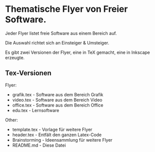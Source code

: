 Thematische Flyer von Freier Software.
============

Jeder Flyer listet freie Software aus einem Bereich auf.

Die Auswahl richtet sich an Einsteiger & Umsteiger.

Es gibt zwei Versionen der Flyer, eine in TeX gemacht, eine in Inkscape erzeugte.


Tex-Versionen
----------------------
Flyer:

* grafik.tex  - Software aus dem Bereich Grafik
* video.tex   - Software aus dem Bereich Video
* office.tex  - Software aus dem Bereich Office
* edu.tex     - Lernsoftware

Other:

* template.tex  - Vorlage für weitere Flyer
* header.tex    - Entfält den ganzen Latex-Code
* Brainstorming - Ideensammlung für weitere Flyer
* README.md     - Diese Datei
